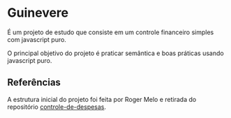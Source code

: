 # Guinevere
É um projeto de estudo que consiste em um controle financeiro simples com javascript puro.

O principal objetivo do projeto é praticar semântica e boas práticas usando
javascript puro.

## Referências
A estrutura inicial do projeto foi feita por Roger Melo e retirada do repositório
[controle-de-despesas](https://github.com/Roger-Melo/controle-de-despesas).
